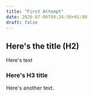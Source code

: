 ```yaml
---
title: "First Attempt"
date: 2020-07-06T09:24:50+01:00
draft: false
---
```


## Here's the title (H2)

Here's text

### Here's H3 title

Here's another text.
